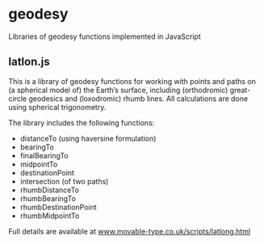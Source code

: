 geodesy
=======

Libraries of geodesy functions implemented in JavaScript

latlon.js
---------

This is a library of geodesy functions for working with points and paths on (a spherical model of) the Earth’s surface, including (orthodromic) great-circle geodesics and (loxodromic) rhumb lines. All calculations are done using spherical trigonometry.

The library includes the following functions:
- distanceTo (using haversine formulation)
- bearingTo
- finalBearingTo
- midpointTo
- destinationPoint
- intersection (of two paths)
- rhumbDistanceTo
- rhumbBearingTo
- rhumbDestinationPoint
- rhumbMidpointTo

Full details are available at www.movable-type.co.uk/scripts/latlong.html
